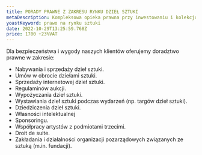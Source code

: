 ```yaml
---
title: PORADY PRAWNE Z ZAKRESU RYNKU DZIEŁ SZTUKI
metaDescription: Kompleksowa opieka prawna przy inwestowaniu i kolekcjonowaniu dzieł sztuki.
yoastKeyword: prawo na rynku sztuki
date: 2022-10-29T13:25:59.768Z
price: 1700 +23%VAT
---
```

Dla bezpieczeństwa i wygody naszych klientów oferujemy doradztwo prawne w zakresie:

* Nabywania i sprzedaży dzieł sztuki.
* Umów w obrocie dziełami sztuki.
* Sprzedaży internetowej dzieł sztuki.
* Regulaminów aukcji.
* Wypożyczania dzieł sztuki.
* Wystawiania dzieł sztuki podczas wydarzeń (np. targów dzieł sztuki).
* Dziedziczenia dzieł sztuki.
* Własności intelektualnej
* Sponsoringu.
* Współpracy artystów z podmiotami trzecimi.
* Droit de suite.
* Zakładania i działalności organizacji pozarządowych związanych ze sztuką (m.in. fundacji).